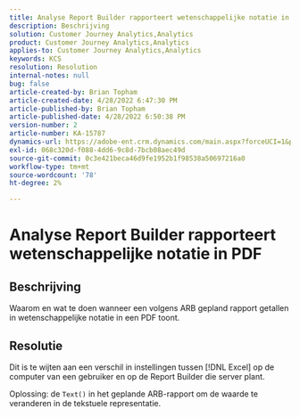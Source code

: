 ```yaml
---
title: Analyse Report Builder rapporteert wetenschappelijke notatie in PDF
description: Beschrijving
solution: Customer Journey Analytics,Analytics
product: Customer Journey Analytics,Analytics
applies-to: Customer Journey Analytics,Analytics
keywords: KCS
resolution: Resolution
internal-notes: null
bug: false
article-created-by: Brian Topham
article-created-date: 4/28/2022 6:47:30 PM
article-published-by: Brian Topham
article-published-date: 4/28/2022 6:50:38 PM
version-number: 2
article-number: KA-15787
dynamics-url: https://adobe-ent.crm.dynamics.com/main.aspx?forceUCI=1&pagetype=entityrecord&etn=knowledgearticle&id=e0a453a2-23c7-ec11-a7b6-0022480a1b03
exl-id: 068c320d-f088-4dd6-9c8d-7bcb08aec49d
source-git-commit: 0c3e421beca46d9fe1952b1f98538a50697216a0
workflow-type: tm+mt
source-wordcount: '78'
ht-degree: 2%

---
```


# Analyse Report Builder rapporteert wetenschappelijke notatie in PDF

## Beschrijving


Waarom en wat te doen wanneer een volgens ARB gepland rapport getallen in wetenschappelijke notatie in een PDF toont.


## Resolutie


Dit is te wijten aan een verschil in instellingen tussen [!DNL Excel] op de computer van een gebruiker en op de Report Builder die server plant.

Oplossing: de `Text()` in het geplande ARB-rapport om de waarde te veranderen in de tekstuele representatie.
